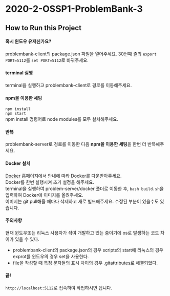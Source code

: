 # 2020-2-OSSP1-ProblemBank-3

## How to Run this Project
#### 혹시 윈도우 유저신가요?
problembank-client의 package.json 파일을 열어주세요.
30번째 줄의 `export PORT=5112`를 `set PORT=5112`로 바꿔주세요.

#### terminal 실행
terminal을 실행하고 problembank-client로 경로를 이동해주세요.

#### npm을 이용한 세팅
`npm install`<br>`npm start`<br>
npm install 명령어로 node modules를 모두 설치해주세요.

#### 반복
problembank-server로 경로를 이동한 다음 **npm을 이용한 세팅**을 한번 더 반복해주세요.

#### Docker 설치
[Docker](https://www.docker.com/get-started) 홈페이지에서 안내에 따라 Docker를 다운받아주세요.
<br>Docker를 한번 실행시켜 초기 설정을 해주세요.
<br>terminal을 실행하여 problem-server/docker 폴더로 이동한 후, `bash build.sh`을 입력하여 Docker에 이미지를 올려주세요.
<br>이미지는 git pull해올 때마다 삭제하고 새로 빌드해주세요. 수정된 부분이 있을수도 있습니다.

#### 주의사항
현재 윈도우또는 리눅스 사용자가 섞여 개발하고 있는 중이기에 os로 발생하는 코드 차이가 있을 수 있다.
- problembank-client의 package.json의 경우 scripts의 start에 리눅스의 경우 exprot를 윈도우의 경우 set을 사용한다.
- file을 작성할 때 특정 문자들의 표시 차이의 경우 .gitattributes로 해결되었다.

#### 끝!
`http://localhost:5112`로 접속하여 작업하시면 됩니다.
